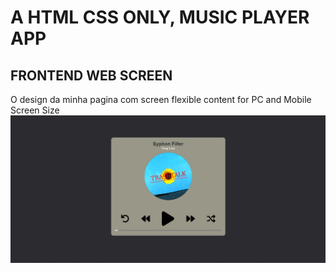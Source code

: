 #  A HTML CSS ONLY, MUSIC PLAYER APP
## FRONTEND WEB SCREEN

O design da minha pagina com screen flexible content for PC and Mobile Screen Size ![alt text](/Source/screen.png) 